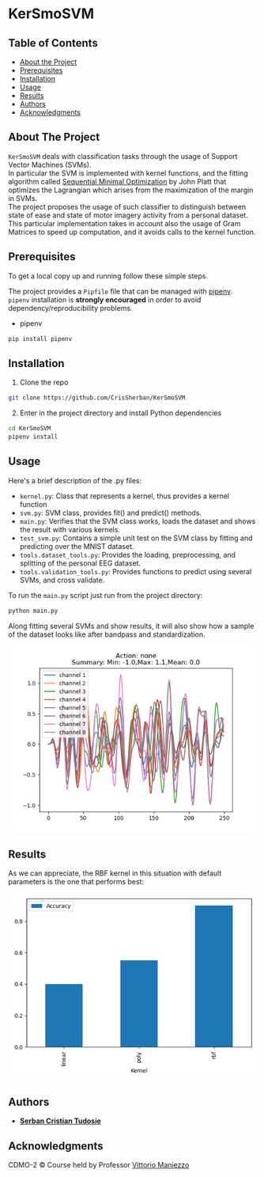 # KerSmoSVM

## Table of Contents

* [About the Project](#about-the-project)
* [Prerequisites](#prerequisites)
* [Installation](#installation)
* [Usage](#usage)
* [Results](#results)
* [Authors](#authors)
* [Acknowledgments](#acknowledgments)

## About The Project

```KerSmoSVM``` deals with classification tasks through the usage of Support Vector Machines (SVMs).  
In particular the SVM is implemented with kernel functions, and the fitting algorithm called
[Sequential Minimal Optimization](https://www.microsoft.com/en-us/research/publication/sequential-minimal-optimization-a-fast-algorithm-for-training-support-vector-machines/)
by John Platt that optimizes the Lagrangian which arises from the maximization of the margin in SVMs.  
The project proposes the usage of such classifier to distinguish between state of ease and state of motor imagery
activity from a personal dataset.  
This particular implementation takes in account also the usage of Gram Matrices to 
speed up computation, and it avoids calls to the kernel function.

## Prerequisites

To get a local copy up and running follow these simple steps.

The project provides a ```Pipfile``` file that can be managed with [pipenv](https://github.com/pypa/pipenv).  
```pipenv``` installation is **strongly encouraged** in order to avoid dependency/reproducibility problems.

* pipenv

```sh
pip install pipenv
```

## Installation

1. Clone the repo

```sh
git clone https://github.com/CrisSherban/KerSmoSVM
```

2. Enter in the project directory and install Python dependencies

```sh
cd KerSmoSVM
pipenv install
```

## Usage

Here's a brief description of the .py files:

* ```kernel.py```: Class that represents a kernel, thus provides a kernel function
* ```svm.py```: SVM class, provides fit() and predict() methods.
* ```main.py```: Verifies that the SVM class works, loads the dataset and shows the result with various kernels.
* ```test_svm.py```: Contains a simple unit test on the SVM class by fitting and predicting over the MNIST dataset.
* ```tools.dataset_tools.py```: Provides the loading, preprocessing, and splitting of the personal EEG dataset.
* ```tools.validation_tools.py```: Provides functions to predict using several SVMs, and cross validate.

To run the ```main.py``` script just run from the project directory:

```sh
python main.py
```

Along fitting several SVMs and show results, it will also show how a sample of the dataset looks like after bandpass and
standardization.

<p align='center'>
  <img src="pictures/eeg_sample.png" />
</p>

## Results

As we can appreciate, the RBF kernel in this situation with default parameters is the one that performs best:
<p align='center'>
  <img src="pictures/kernel_comparison.png" />
</p>

## Authors

* [**Serban Cristian Tudosie**](https://github.com/CrisSherban)

## Acknowledgments

CDMO-2 © Course held by Professor [Vittorio Maniezzo](https://scholar.google.com/citations?user=pSalOJAAAAAJ&hl=en)
